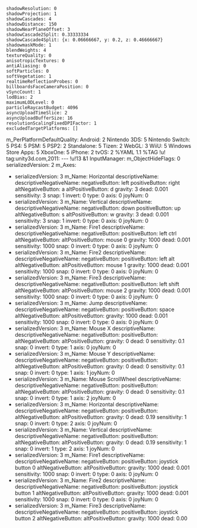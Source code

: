     shadowResolution: 0
    shadowProjection: 1
    shadowCascades: 4
    shadowDistance: 150
    shadowNearPlaneOffset: 3
    shadowCascade2Split: 0.33333334
    shadowCascade4Split: {x: 0.06666667, y: 0.2, z: 0.46666667}
    shadowmaskMode: 1
    blendWeights: 4
    textureQuality: 0
    anisotropicTextures: 0
    antiAliasing: 0
    softParticles: 0
    softVegetation: 1
    realtimeReflectionProbes: 0
    billboardsFaceCameraPosition: 0
    vSyncCount: 1
    lodBias: 2
    maximumLODLevel: 0
    particleRaycastBudget: 4096
    asyncUploadTimeSlice: 2
    asyncUploadBufferSize: 16
    resolutionScalingFixedDPIFactor: 1
    excludedTargetPlatforms: []
  m_PerPlatformDefaultQuality:
    Android: 2
    Nintendo 3DS: 5
    Nintendo Switch: 5
    PS4: 5
    PSM: 5
    PSP2: 2
    Standalone: 5
    Tizen: 2
    WebGL: 3
    WiiU: 5
    Windows Store Apps: 5
    XboxOne: 5
    iPhone: 2
    tvOS: 2
                                                                                                                                                                                                                                                                                                                                                                                                                                                                                                                                                                                                                                                                                                                                                                                                                                                                                                                                                                                                                                                                                                                                                                                                                                                                                                                                                                                                                                                                                                                                                                                                                                                                                                                                                                                                                                                                                                                                                                                                                                                                                                                                                                                                                                                                                                                                                                                                                                                                                                                                                                                                                                                                                                                                                                                                                                                                                                                                                                                                                                                                                                                                                                                                                                                                             %YAML 1.1
%TAG !u! tag:unity3d.com,2011:
--- !u!13 &1
InputManager:
  m_ObjectHideFlags: 0
  serializedVersion: 2
  m_Axes:
  - serializedVersion: 3
    m_Name: Horizontal
    descriptiveName: 
    descriptiveNegativeName: 
    negativeButton: left
    positiveButton: right
    altNegativeButton: a
    altPositiveButton: d
    gravity: 3
    dead: 0.001
    sensitivity: 3
    snap: 1
    invert: 0
    type: 0
    axis: 0
    joyNum: 0
  - serializedVersion: 3
    m_Name: Vertical
    descriptiveName: 
    descriptiveNegativeName: 
    negativeButton: down
    positiveButton: up
    altNegativeButton: s
    altPositiveButton: w
    gravity: 3
    dead: 0.001
    sensitivity: 3
    snap: 1
    invert: 0
    type: 0
    axis: 0
    joyNum: 0
  - serializedVersion: 3
    m_Name: Fire1
    descriptiveName: 
    descriptiveNegativeName: 
    negativeButton: 
    positiveButton: left ctrl
    altNegativeButton: 
    altPositiveButton: mouse 0
    gravity: 1000
    dead: 0.001
    sensitivity: 1000
    snap: 0
    invert: 0
    type: 0
    axis: 0
    joyNum: 0
  - serializedVersion: 3
    m_Name: Fire2
    descriptiveName: 
    descriptiveNegativeName: 
    negativeButton: 
    positiveButton: left alt
    altNegativeButton: 
    altPositiveButton: mouse 1
    gravity: 1000
    dead: 0.001
    sensitivity: 1000
    snap: 0
    invert: 0
    type: 0
    axis: 0
    joyNum: 0
  - serializedVersion: 3
    m_Name: Fire3
    descriptiveName: 
    descriptiveNegativeName: 
    negativeButton: 
    positiveButton: left shift
    altNegativeButton: 
    altPositiveButton: mouse 2
    gravity: 1000
    dead: 0.001
    sensitivity: 1000
    snap: 0
    invert: 0
    type: 0
    axis: 0
    joyNum: 0
  - serializedVersion: 3
    m_Name: Jump
    descriptiveName: 
    descriptiveNegativeName: 
    negativeButton: 
    positiveButton: space
    altNegativeButton: 
    altPositiveButton: 
    gravity: 1000
    dead: 0.001
    sensitivity: 1000
    snap: 0
    invert: 0
    type: 0
    axis: 0
    joyNum: 0
  - serializedVersion: 3
    m_Name: Mouse X
    descriptiveName: 
    descriptiveNegativeName: 
    negativeButton: 
    positiveButton: 
    altNegativeButton: 
    altPositiveButton: 
    gravity: 0
    dead: 0
    sensitivity: 0.1
    snap: 0
    invert: 0
    type: 1
    axis: 0
    joyNum: 0
  - serializedVersion: 3
    m_Name: Mouse Y
    descriptiveName: 
    descriptiveNegativeName: 
    negativeButton: 
    positiveButton: 
    altNegativeButton: 
    altPositiveButton: 
    gravity: 0
    dead: 0
    sensitivity: 0.1
    snap: 0
    invert: 0
    type: 1
    axis: 1
    joyNum: 0
  - serializedVersion: 3
    m_Name: Mouse ScrollWheel
    descriptiveName: 
    descriptiveNegativeName: 
    negativeButton: 
    positiveButton: 
    altNegativeButton: 
    altPositiveButton: 
    gravity: 0
    dead: 0
    sensitivity: 0.1
    snap: 0
    invert: 0
    type: 1
    axis: 2
    joyNum: 0
  - serializedVersion: 3
    m_Name: Horizontal
    descriptiveName: 
    descriptiveNegativeName: 
    negativeButton: 
    positiveButton: 
    altNegativeButton: 
    altPositiveButton: 
    gravity: 0
    dead: 0.19
    sensitivity: 1
    snap: 0
    invert: 0
    type: 2
    axis: 0
    joyNum: 0
  - serializedVersion: 3
    m_Name: Vertical
    descriptiveName: 
    descriptiveNegativeName: 
    negativeButton: 
    positiveButton: 
    altNegativeButton: 
    altPositiveButton: 
    gravity: 0
    dead: 0.19
    sensitivity: 1
    snap: 0
    invert: 1
    type: 2
    axis: 1
    joyNum: 0
  - serializedVersion: 3
    m_Name: Fire1
    descriptiveName: 
    descriptiveNegativeName: 
    negativeButton: 
    positiveButton: joystick button 0
    altNegativeButton: 
    altPositiveButton: 
    gravity: 1000
    dead: 0.001
    sensitivity: 1000
    snap: 0
    invert: 0
    type: 0
    axis: 0
    joyNum: 0
  - serializedVersion: 3
    m_Name: Fire2
    descriptiveName: 
    descriptiveNegativeName: 
    negativeButton: 
    positiveButton: joystick button 1
    altNegativeButton: 
    altPositiveButton: 
    gravity: 1000
    dead: 0.001
    sensitivity: 1000
    snap: 0
    invert: 0
    type: 0
    axis: 0
    joyNum: 0
  - serializedVersion: 3
    m_Name: Fire3
    descriptiveName: 
    descriptiveNegativeName: 
    negativeButton: 
    positiveButton: joystick button 2
    altNegativeButton: 
    altPositiveButton: 
    gravity: 1000
    dead: 0.00